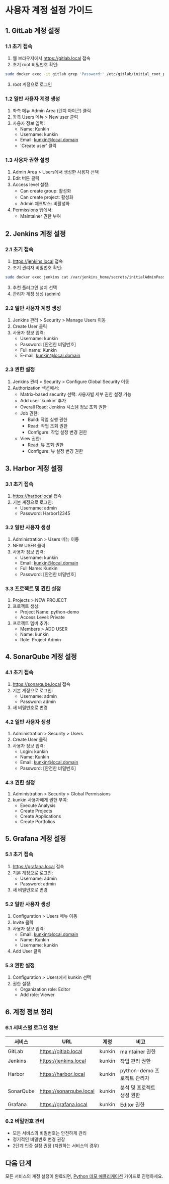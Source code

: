 # 사용자 계정 설정 가이드

## 1. GitLab 계정 설정

### 1.1 초기 접속
1. 웹 브라우저에서 https://gitlab.local 접속
2. 초기 root 비밀번호 확인:
```bash
sudo docker exec -it gitlab grep 'Password:' /etc/gitlab/initial_root_password
```
3. root 계정으로 로그인

### 1.2 일반 사용자 계정 생성
1. 좌측 메뉴 Admin Area (렌치 아이콘) 클릭
2. 좌측 Users 메뉴 > New user 클릭
3. 사용자 정보 입력:
   - Name: Kunkin
   - Username: kunkin
   - Email: kunkin@local.domain
   - 'Create user' 클릭

### 1.3 사용자 권한 설정
1. Admin Area > Users에서 생성한 사용자 선택
2. Edit 버튼 클릭
3. Access level 설정:
   - Can create group: 활성화
   - Can create project: 활성화
   - Admin 체크박스: 비활성화
4. Permissions 탭에서:
   - Maintainer 권한 부여

## 2. Jenkins 계정 설정

### 2.1 초기 접속
1. https://jenkins.local 접속
2. 초기 관리자 비밀번호 확인:
```bash
sudo docker exec jenkins cat /var/jenkins_home/secrets/initialAdminPassword
```
3. 추천 플러그인 설치 선택
4. 관리자 계정 생성 (admin)

### 2.2 일반 사용자 계정 생성
1. Jenkins 관리 > Security > Manage Users 이동
2. Create User 클릭
3. 사용자 정보 입력:
   - Username: kunkin
   - Password: [안전한 비밀번호]
   - Full name: Kunkin
   - E-mail: kunkin@local.domain

### 2.3 권한 설정
1. Jenkins 관리 > Security > Configure Global Security 이동
2. Authorization 섹션에서:
    - Matrix-based security 선택: 사용자별 세부 권한 설정 가능
    - Add user 'kunkin' 추가
    - Overall Read: Jenkins 시스템 정보 조회 권한
    - Job 권한:
      * Build: 작업 실행 권한
      * Read: 작업 조회 권한
      * Configure: 작업 설정 변경 권한
    - View 권한:
      * Read: 뷰 조회 권한
      * Configure: 뷰 설정 변경 권한

## 3. Harbor 계정 설정

### 3.1 초기 접속
1. https://harbor.local 접속
2. 기본 계정으로 로그인:
   - Username: admin
   - Password: Harbor12345

### 3.2 일반 사용자 생성
1. Administration > Users 메뉴 이동
2. NEW USER 클릭
3. 사용자 정보 입력:
   - Username: kunkin
   - Email: kunkin@local.domain
   - Full Name: Kunkin
   - Password: [안전한 비밀번호]

### 3.3 프로젝트 및 권한 설정
1. Projects > NEW PROJECT
2. 프로젝트 생성:
   - Project Name: python-demo
   - Access Level: Private
3. 프로젝트 멤버 추가:
   - Members > ADD USER
   - Name: kunkin
   - Role: Project Admin

## 4. SonarQube 계정 설정

### 4.1 초기 접속
1. https://sonarqube.local 접속
2. 기본 계정으로 로그인:
   - Username: admin
   - Password: admin
3. 새 비밀번호로 변경

### 4.2 일반 사용자 생성
1. Administration > Security > Users
2. Create User 클릭
3. 사용자 정보 입력:
   - Login: kunkin
   - Name: Kunkin
   - Email: kunkin@local.domain
   - Password: [안전한 비밀번호]

### 4.3 권한 설정
1. Administration > Security > Global Permissions
2. kunkin 사용자에게 권한 부여:
   - Execute Analysis
   - Create Projects
   - Create Applications
   - Create Portfolios

## 5. Grafana 계정 설정

### 5.1 초기 접속
1. https://grafana.local 접속
2. 기본 계정으로 로그인:
   - Username: admin
   - Password: admin
3. 새 비밀번호로 변경

### 5.2 일반 사용자 생성
1. Configuration > Users 메뉴 이동
2. Invite 클릭
3. 사용자 정보 입력:
   - Email: kunkin@local.domain
   - Name: Kunkin
   - Username: kunkin
4. Add User 클릭

### 5.3 권한 설정
1. Configuration > Users에서 kunkin 선택
2. 권한 설정:
   - Organization role: Editor
   - Add role: Viewer

## 6. 계정 정보 정리

### 6.1 서비스별 로그인 정보
| 서비스 | URL | 계정 | 비고 |
|--------|-----|------|------|
| GitLab | https://gitlab.local | kunkin | maintainer 권한 |
| Jenkins | https://jenkins.local | kunkin | 작업 관리 권한 |
| Harbor | https://harbor.local | kunkin | python-demo 프로젝트 관리자 |
| SonarQube | https://sonarqube.local | kunkin | 분석 및 프로젝트 생성 권한 |
| Grafana | https://grafana.local | kunkin | Editor 권한 |

### 6.2 비밀번호 관리
- 모든 서비스의 비밀번호는 안전하게 관리
- 정기적인 비밀번호 변경 권장
- 2단계 인증 설정 권장 (지원하는 서비스의 경우)

## 다음 단계
모든 서비스의 계정 설정이 완료되면, [Python 데모 애플리케이션](./03-demo-application.md) 가이드로 진행하세요.